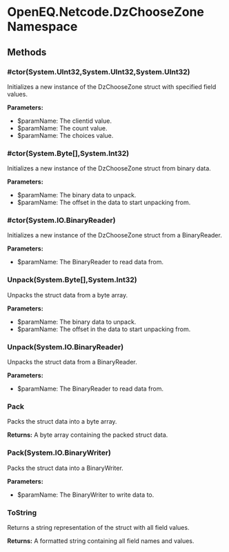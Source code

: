 ﻿# OpenEQ.Netcode.DzChooseZone Namespace

## Methods

### #ctor(System.UInt32,System.UInt32,System.UInt32)

Initializes a new instance of the DzChooseZone struct with specified field values.

**Parameters:**

- $paramName: The clientid value.
- $paramName: The count value.
- $paramName: The choices value.

### #ctor(System.Byte[],System.Int32)

Initializes a new instance of the DzChooseZone struct from binary data.

**Parameters:**

- $paramName: The binary data to unpack.
- $paramName: The offset in the data to start unpacking from.

### #ctor(System.IO.BinaryReader)

Initializes a new instance of the DzChooseZone struct from a BinaryReader.

**Parameters:**

- $paramName: The BinaryReader to read data from.

### Unpack(System.Byte[],System.Int32)

Unpacks the struct data from a byte array.

**Parameters:**

- $paramName: The binary data to unpack.
- $paramName: The offset in the data to start unpacking from.

### Unpack(System.IO.BinaryReader)

Unpacks the struct data from a BinaryReader.

**Parameters:**

- $paramName: The BinaryReader to read data from.

### Pack

Packs the struct data into a byte array.

**Returns:** A byte array containing the packed struct data.

### Pack(System.IO.BinaryWriter)

Packs the struct data into a BinaryWriter.

**Parameters:**

- $paramName: The BinaryWriter to write data to.

### ToString

Returns a string representation of the struct with all field values.

**Returns:** A formatted string containing all field names and values.


